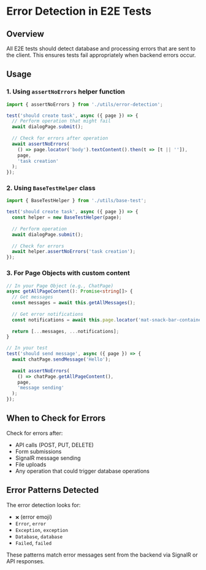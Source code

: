 # Error Detection in E2E Tests

## Overview
All E2E tests should detect database and processing errors that are sent to the client. This ensures tests fail appropriately when backend errors occur.

## Usage

### 1. Using `assertNoErrors` helper function

```typescript
import { assertNoErrors } from './utils/error-detection';

test('should create task', async ({ page }) => {
  // Perform operation that might fail
  await dialogPage.submit();
  
  // Check for errors after operation
  await assertNoErrors(
    () => page.locator('body').textContent().then(t => [t || '']),
    page,
    'task creation'
  );
});
```

### 2. Using `BaseTestHelper` class

```typescript
import { BaseTestHelper } from './utils/base-test';

test('should create task', async ({ page }) => {
  const helper = new BaseTestHelper(page);
  
  // Perform operation
  await dialogPage.submit();
  
  // Check for errors
  await helper.assertNoErrors('task creation');
});
```

### 3. For Page Objects with custom content

```typescript
// In your Page Object (e.g., ChatPage)
async getAllPageContent(): Promise<string[]> {
  // Get messages
  const messages = await this.getAllMessages();
  
  // Get error notifications
  const notifications = await this.page.locator('mat-snack-bar-container').allTextContents();
  
  return [...messages, ...notifications];
}

// In your test
test('should send message', async ({ page }) => {
  await chatPage.sendMessage('Hello');
  
  await assertNoErrors(
    () => chatPage.getAllPageContent(),
    page,
    'message sending'
  );
});
```

## When to Check for Errors

Check for errors after:
- API calls (POST, PUT, DELETE)
- Form submissions
- SignalR message sending
- File uploads
- Any operation that could trigger database operations

## Error Patterns Detected

The error detection looks for:
- `❌` (error emoji)
- `Error`, `error`
- `Exception`, `exception`
- `Database`, `database`
- `Failed`, `failed`

These patterns match error messages sent from the backend via SignalR or API responses.


